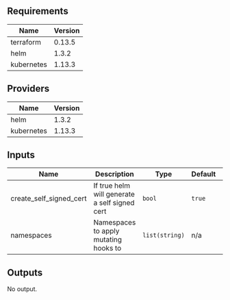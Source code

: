 ## Requirements

| Name | Version |
|------|---------|
| terraform | 0.13.5 |
| helm | 1.3.2 |
| kubernetes | 1.13.3 |

## Providers

| Name | Version |
|------|---------|
| helm | 1.3.2 |
| kubernetes | 1.13.3 |

## Inputs

| Name | Description | Type | Default | Required |
|------|-------------|------|---------|:--------:|
| create\_self\_signed\_cert | If true helm will generate a self signed cert | `bool` | `true` | no |
| namespaces | Namespaces to apply mutating hooks to | `list(string)` | n/a | yes |

## Outputs

No output.


